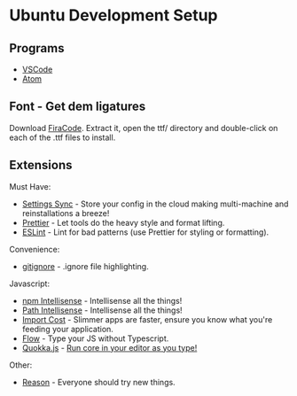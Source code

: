 # Ubuntu Development Setup

## Programs
*   [VSCode](https://code.visualstudio.com/download)
*   [Atom](https://atom.io/)

## Font - Get dem ligatures
Download [FiraCode](https://github.com/tonsky/FiraCode/releases/). Extract it, open the ttf/ directory and double-click on each of the .ttf files to install.

## Extensions

Must Have:
*   [Settings Sync](https://marketplace.visualstudio.com/items?itemName=Shan.code-settings-sync) - Store your config in the cloud making multi-machine and reinstallations a breeze!
*   [Prettier](https://marketplace.visualstudio.com/items?itemName=esbenp.prettier-vscode) - Let tools do the heavy style and format lifting.
*   [ESLint](https://marketplace.visualstudio.com/items?itemName=dbaeumer.vscode-eslint) - Lint for bad patterns (use Prettier for styling or formatting).


Convenience:
*   [gitignore](https://marketplace.visualstudio.com/items?itemName=codezombiech.gitignore) - .ignore file highlighting.


Javascript:
*   [npm Intellisense](https://marketplace.visualstudio.com/items?itemName=christian-kohler.npm-intellisense) - Intellisense all the things!
*   [Path Intellisense](https://marketplace.visualstudio.com/items?itemName=christian-kohler.path-intellisense) - Intellisense all the things!
*   [Import Cost](https://marketplace.visualstudio.com/items?itemName=wix.vscode-import-cost) - Slimmer apps are faster, ensure you know what you're feeding your application.
*   [Flow](https://marketplace.visualstudio.com/items?itemName=flowtype.flow-for-vscode) - Type your JS without Typescript.
*   [Quokka.js](https://marketplace.visualstudio.com/items?itemName=WallabyJs.quokka-vscode) - [Run core in your editor as you type!](https://quokkajs.com/)


Other:
*   [Reason](https://marketplace.visualstudio.com/items?itemName=freebroccolo.reasonml) - Everyone should try new things.
